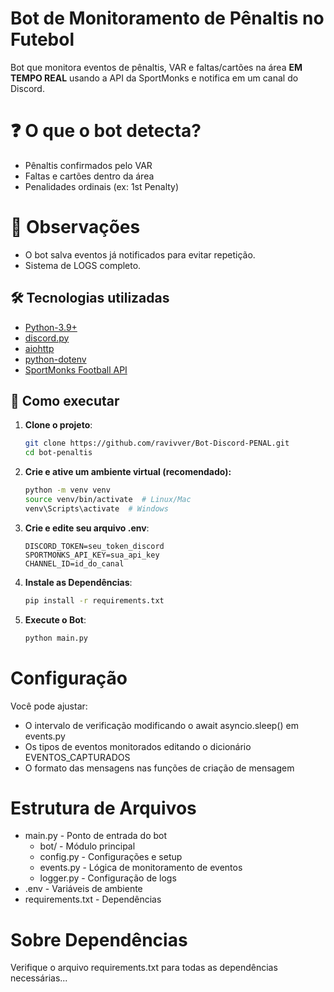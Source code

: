 # Bot de Monitoramento de Pênaltis no Futebol
Bot que monitora eventos de pênaltis, VAR e faltas/cartões na área **EM TEMPO REAL** usando a API da SportMonks e notifica em um canal do Discord.

# ❓ **O que o bot detecta?**
+ Pênaltis confirmados pelo VAR
+ Faltas e cartões dentro da área
+ Penalidades ordinais (ex: 1st Penalty)

# 🧠 Observações
+ O bot salva eventos já notificados para evitar repetição.
+ Sistema de LOGS completo.

## 🛠 Tecnologias utilizadas

- [Python-3.9+](https://www.python.org/downloads/)
- [discord.py](https://discordpy.readthedocs.io/)
- [aiohttp](https://docs.aiohttp.org/)
- [python-dotenv](https://github.com/theskumar/python-dotenv)
- [SportMonks Football API](https://sportmonks.com)



## 🚀 Como executar

1. **Clone o projeto**:
   ```bash
   git clone https://github.com/ravivver/Bot-Discord-PENAL.git
   cd bot-penaltis

2. **Crie e ative um ambiente virtual (recomendado):**
    ```bash
    python -m venv venv
    source venv/bin/activate  # Linux/Mac
    venv\Scripts\activate  # Windows

3. **Crie e edite seu arquivo .env**:
    ```env
    DISCORD_TOKEN=seu_token_discord
    SPORTMONKS_API_KEY=sua_api_key
    CHANNEL_ID=id_do_canal

4. **Instale as Dependências**:
    ```bash
    pip install -r requirements.txt
   
5. **Execute o Bot**:
    ```bash
    python main.py

# Configuração

Você pode ajustar:

+ O intervalo de verificação modificando o await asyncio.sleep() em events.py
+ Os tipos de eventos monitorados editando o dicionário EVENTOS_CAPTURADOS
+ O formato das mensagens nas funções de criação de mensagem

# Estrutura de Arquivos
+ main.py - Ponto de entrada do bot
    + bot/ - Módulo principal
    + config.py - Configurações e setup
    + events.py - Lógica de monitoramento de eventos
    + logger.py - Configuração de logs
+ .env - Variáveis de ambiente
+ requirements.txt - Dependências

# Sobre Dependências
Verifique o arquivo requirements.txt para todas as dependências necessárias...
